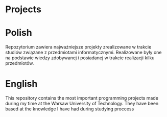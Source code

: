 # Projects

# Polish
Repozytorium zawiera najważniejsze projekty zrealizowane w trakcie studiów związane z przedmiotami informatycznymi. Realizowane były one na podstawie wiedzy zdobywanej i posiadanej w trakcie realizacji kilku przedmiotów. 

# English
This repository contains the most important programming projects made during my time at the Warsaw University of Technology. They have been based at the knowledge I have had during studying proccess
